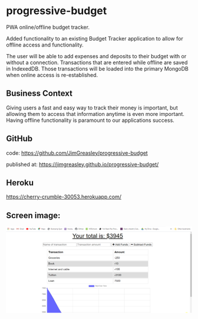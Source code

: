 # progressive-budget
PWA online/offline budget tracker.

Added functionality to an existing Budget Tracker application to allow for offline access and functionality.

The user will be able to add expenses and deposits to their budget with or without a connection. Transactions that are entered while offline are saved in IndexedDB. Those transactions will be loaded into the primary MongoDB when online access is re-established.

## Business Context

Giving users a fast and easy way to track their money is important, but allowing them to access that information anytime is even more important. Having offline functionality is paramount to our applications success.

## GitHub

code: https://github.com/JimGreasley/progressive-budget

published at: https://jimgreasley.github.io/progressive-budget/

## Heroku

https://cherry-crumble-30053.herokuapp.com/


## Screen image:

![](public/images/progressive-budget.png)

